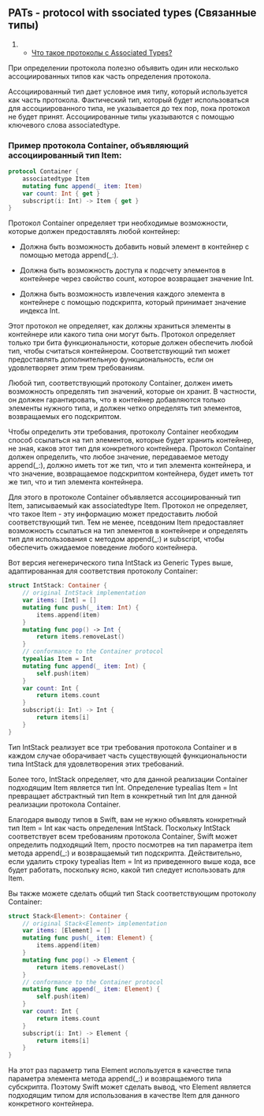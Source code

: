 ## PATs - protocol with ssociated types (Связанные типы)

1. - [Что такое протоколы с Associated Types?](https://medium.com/@tesnik/что-такое-протоколы-с-associated-types-8065c87b6a6e)

При определении протокола полезно объявить один или несколько ассоциированных типов как часть определения протокола. 

Ассоциированный тип дает условное имя типу, который используется как часть протокола. Фактический тип, который будет использоваться для ассоциированного типа, не указывается до тех пор, пока протокол не будет принят. Ассоциированные типы указываются с помощью ключевого слова associatedtype.

### Пример протокола Container, объявляющий ассоциированный тип Item:

```swift
protocol Container {
    associatedtype Item
    mutating func append(_ item: Item)
    var count: Int { get }
    subscript(i: Int) -> Item { get }
}
```

Протокол Container определяет три необходимые возможности, которые должен предоставлять любой контейнер:

* Должна быть возможность добавить новый элемент в контейнер с помощью метода append(_:).

* Должна быть возможность доступа к подсчету элементов в контейнере через свойство count, которое возвращает значение Int.

* Должна быть возможность извлечения каждого элемента в контейнере с помощью подскрипта, который принимает значение индекса Int.

Этот протокол не определяет, как должны храниться элементы в контейнере или какого типа они могут быть. Протокол определяет только три бита функциональности, которые должен обеспечить любой тип, чтобы считаться контейнером. Соответствующий тип может предоставлять дополнительную функциональность, если он удовлетворяет этим трем требованиям.

Любой тип, соответствующий протоколу Container, должен иметь возможность определять тип значений, которые он хранит. В частности, он должен гарантировать, что в контейнер добавляются только элементы нужного типа, и должен четко определять тип элементов, возвращаемых его подскриптом.

Чтобы определить эти требования, протоколу Container необходим способ ссылаться на тип элементов, которые будет хранить контейнер, не зная, каков этот тип для конкретного контейнера. Протокол Container должен определить, что любое значение, передаваемое методу append(_:), должно иметь тот же тип, что и тип элемента контейнера, и что значение, возвращаемое подскриптом контейнера, будет иметь тот же тип, что и тип элемента контейнера.

Для этого в протоколе Container объявляется ассоциированный тип Item, записываемый как associatedtype Item. Протокол не определяет, что такое Item - эту информацию может предоставить любой соответствующий тип. Тем не менее, псевдоним Item предоставляет возможность ссылаться на тип элементов в контейнере и определять тип для использования с методом append(_:) и subscript, чтобы обеспечить ожидаемое поведение любого контейнера.

Вот версия негенерического типа IntStack из Generic Types выше, адаптированная для соответствия протоколу Container:

```swift
struct IntStack: Container {
    // original IntStack implementation
    var items: [Int] = []
    mutating func push(_ item: Int) {
        items.append(item)
    }
    mutating func pop() -> Int {
        return items.removeLast()
    }
    // conformance to the Container protocol
    typealias Item = Int
    mutating func append(_ item: Int) {
        self.push(item)
    }
    var count: Int {
        return items.count
    }
    subscript(i: Int) -> Int {
        return items[i]
    }
}
```

Тип IntStack реализует все три требования протокола Container и в каждом случае оборачивает часть существующей функциональности типа IntStack для удовлетворения этих требований.

Более того, IntStack определяет, что для данной реализации Container подходящим Item является тип Int. Определение typealias Item = Int превращает абстрактный тип Item в конкретный тип Int для данной реализации протокола Container.

Благодаря выводу типов в Swift, вам не нужно объявлять конкретный тип Item = Int как часть определения IntStack. Поскольку IntStack соответствует всем требованиям протокола Container, Swift может определить подходящий Item, просто посмотрев на тип параметра item метода append(_:) и возвращаемый тип подскрипта. Действительно, если удалить строку typealias Item = Int из приведенного выше кода, все будет работать, поскольку ясно, какой тип следует использовать для Item.

Вы также можете сделать общий тип Stack соответствующим протоколу Container:

```swift
struct Stack<Element>: Container {
    // original Stack<Element> implementation
    var items: [Element] = []
    mutating func push(_ item: Element) {
        items.append(item)
    }
    mutating func pop() -> Element {
        return items.removeLast()
    }
    // conformance to the Container protocol
    mutating func append(_ item: Element) {
        self.push(item)
    }
    var count: Int {
        return items.count
    }
    subscript(i: Int) -> Element {
        return items[i]
    }
}
```

На этот раз параметр типа Element используется в качестве типа параметра элемента метода append(_:) и возвращаемого типа субскрипта. Поэтому Swift может сделать вывод, что Element является подходящим типом для использования в качестве Item для данного конкретного контейнера.